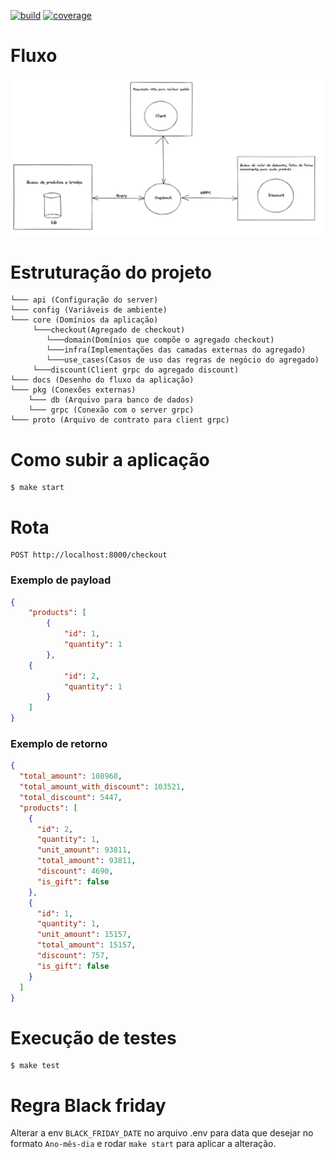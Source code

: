[![build](https://github.com/guil95/grpcApi/actions/workflows/go.yml/badge.svg)](https://github.com/guil95/grpcApi/actions/workflows/go.yml)
[![coverage](https://img.shields.io/codecov/c/github/guil95/grpcApi)](https://github.com/guil95/grpcApi/actions/workflows/go.yml)

# Fluxo
![fluxo grpcApi](docs/fluxo.png "Fluxo grpcApi")

# Estruturação do projeto
    └─── api (Configuração do server)
    └─── config (Variáveis de ambiente)
    └─── core (Domínios da aplicação)
         └───checkout(Agregado de checkout)
            └───domain(Domínios que compõe o agregado checkout)
            └───infra(Implementações das camadas externas do agregado)
            └───use_cases(Casos de uso das regras de negócio do agregado)
         └───discount(Client grpc do agregado discount)
    └─── docs (Desenho do fluxo da aplicação)
    └─── pkg (Conexões externas)
        └─── db (Arquivo para banco de dados)
        └─── grpc (Conexão com o server grpc)
    └─── proto (Arquivo de contrato para client grpc)

# Como subir a aplicação

```shell
$ make start
```

# Rota
````shell
POST http://localhost:8000/checkout
````
### Exemplo de payload
```json
{
    "products": [
        {
            "id": 1,
            "quantity": 1
        },
	{
            "id": 2,
            "quantity": 1
        }
    ]
} 
```

### Exemplo de retorno
```json
{
  "total_amount": 108968,
  "total_amount_with_discount": 103521,
  "total_discount": 5447,
  "products": [
    {
      "id": 2,
      "quantity": 1,
      "unit_amount": 93811,
      "total_amount": 93811,
      "discount": 4690,
      "is_gift": false
    },
    {
      "id": 1,
      "quantity": 1,
      "unit_amount": 15157,
      "total_amount": 15157,
      "discount": 757,
      "is_gift": false
    }
  ]
}
```

# Execução de testes
```shell
$ make test
```

# Regra Black friday
Alterar a env `BLACK_FRIDAY_DATE` no arquivo .env para data que desejar no formato `Ano-mês-dia` e rodar `make start` 
para aplicar a alteração.
